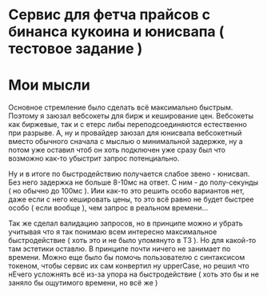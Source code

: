 # Cервис для фетча прайсов с бинанса кукоина и юнисвапа ( тестовое задание )

# Мои мысли

Основное стремление было сделать всё максимально быстрым. Поэтому я заюзал вебсокеты для бирж и кеширование цен. Вебсокеты как биржевые, так и с етерс либы переподсоединяются естественно при разрыве. А, ну и провайдер заюзал для юнисвапа вебсокетный вместо обычного сначала с мыслью о минимальной задержке, ну а потом уже оставил чтоб он хоть подключен уже сразу был что возможно как-то убыстрит запрос потенциально.

Ну и в итоге по быстродействию получается слабое звено - юнисвап. Без него задержка не больше 8-10мс на ответ. С ним - до полу-секунды ( но обычно до 100мс ). Иии как-то это решить особо вариантов нет, даже если с него кешировать цены, то это всё равно не будет быстрее особо ( если вообще ), чем запрос в реальном времени...

Так же сделал валидацию запросов, но в принципе можно и убрать учитывая что я так понимаю всем интересно максимальное быстродействие ( хоть это и не было упомянуто в ТЗ ). Но для какой-то там эстетики оставлю. В принципе почти ничего не занимает по времени. Можно еще было бы помочь пользователю с синтаксисом токеном, чтобы сервис их сам конвертил ну upperCase, но решил что нЕчего усложнять всё из-за упора на быстродействие ( хоть это бы и не заняло бы ощутимого времени, но всё же )

